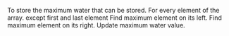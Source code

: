  To store the maximum water
 that can be stored.
 For every element of the array.
 except first and last element
 Find maximum element on its left.
 Find maximum element on its right.
 Update maximum water value.
